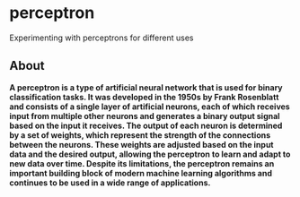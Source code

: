 # perceptron
Experimenting with perceptrons for different uses


## About
**A perceptron is a type of artificial neural network that is used for binary classification tasks. It was developed in the 1950s by Frank Rosenblatt and consists of a single layer of artificial neurons, each of which receives input from multiple other neurons and generates a binary output signal based on the input it receives. The output of each neuron is determined by a set of weights, which represent the strength of the connections between the neurons. These weights are adjusted based on the input data and the desired output, allowing the perceptron to learn and adapt to new data over time. Despite its limitations, the perceptron remains an important building block of modern machine learning algorithms and continues to be used in a wide range of applications.**
